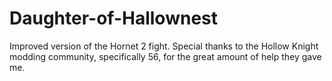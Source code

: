 # Daughter-of-Hallownest
Improved version of the Hornet 2 fight. Special thanks to the Hollow Knight modding community, specifically 56, for the great amount of help they gave me.
